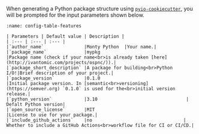 When generating a Python package structure using [`pyio-cookiecutter`](https://github.com/beam-pyio/pyio-cookiecutter), you will be prompted for the input parameters shown below.

```{table} Description of <code>pyio-cookiecutter</code> configuration parameters.
:name: config-table-features

| Parameters | Default value | Description |
| :--- | :--- | :--- |
|`author_name`               |Monty Python  |Your name.|
|`package_name`              |mypkg                               |Package name (check if your name<br>is already taken [here](http://ivantomic.com/projects/ospnc/)).|
|`package_short_description` |A package for building<br>Python I/O!|Brief description of your project.|
|`package_version`           |0.1.0                               |Initial package version. In [semantic<br>versioning](https://semver.org) `0.1.0` is used for the<br>initial version release.|
|`python_version`            |3.10                                 | Defalt Python version|
|`open_source_license`       |MIT                                 |License to use for your package.|
|`include_github_actions`    |no                                  | Whether to include a GitHub Actions<br>workflow file for CI or CI/CD.|
```
